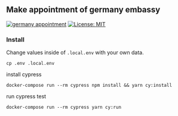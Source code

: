 Make appointment of germany embassy
------------------------------------
[![germany appointment](https://img.shields.io/endpoint?url=https://dashboard.cypress.io/badge/detailed/so3pi8&style=flat&logo=cypress)](https://dashboard.cypress.io/projects/so3pi8/runs)
[![License: MIT](https://img.shields.io/badge/License-MIT-yellow.svg)](https://opensource.org/licenses/MIT)

### Install
Change values inside of `.local.env` with your own data.

```shell script
cp .env .local.env
```

install cypress
```shell script
docker-compose run --rm cypress npm install && yarn cy:install
```

run cypress test
```shell script
docker-compose run --rm cypress yarn cy:run
```
